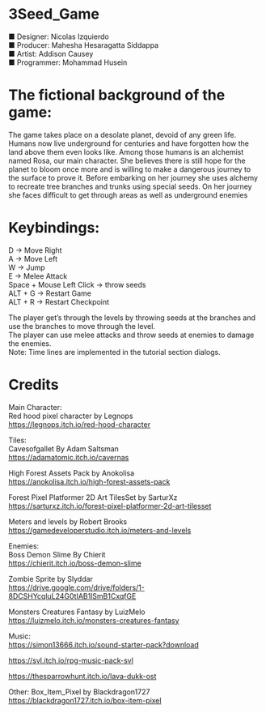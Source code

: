 # 3Seed_Game

■ Designer: Nicolas Izquierdo<br />
■ Producer: Mahesha Hesaragatta Siddappa<br />
■ Artist: Addison Causey<br />
■ Programmer: Mohammad Husein<br />

# The fictional background of the game:
The game takes place on a desolate planet, devoid of any green
life. Humans now live underground for centuries and have forgotten
how the land above them even looks like. Among those humans is
an alchemist named Rosa, our main character. She believes there
is still hope for the planet to bloom once more and is willing to make
a dangerous journey to the surface to prove it.
Before embarking on her journey she uses alchemy to recreate tree
branches and trunks using special seeds. On her journey she faces
difficult to get through areas as well as underground enemies

# Keybindings:
D -> Move Right<br />
A -> Move Left<br />
W -> Jump<br />
E -> Melee Attack<br />
Space + Mouse Left Click -> throw seeds <br />
ALT + G -> Restart Game<br />
ALT + R -> Restart Checkpoint<br />

The player get’s through the levels by throwing seeds at the branches and use the branches to move through the level.<br />
The player can use melee attacks and throw seeds at enemies to damage the enemies.<br />
Note: Time lines are implemented in the tutorial section dialogs.<br />

# Credits
Main Character:<br />
Red hood pixel character by Legnops<br />
https://legnops.itch.io/red-hood-character<br />
	
Tiles:<br />
Cavesofgallet By Adam Saltsman<br />
https://adamatomic.itch.io/cavernas<br />

High Forest Assets Pack by Anokolisa<br />
https://anokolisa.itch.io/high-forest-assets-pack<br />

Forest Pixel Platformer 2D Art TilesSet by SarturXz<br />
https://sarturxz.itch.io/forest-pixel-platformer-2d-art-tilesset<br />

Meters and levels by Robert Brooks<br />
https://gamedeveloperstudio.itch.io/meters-and-levels<br />

Enemies:<br />
Boss Demon Slime By Chierit<br />
https://chierit.itch.io/boss-demon-slime<br />

Zombie Sprite by Slyddar<br />
https://drive.google.com/drive/folders/1-8DCSHYcqluL24G0tIAB1lSmB1CxqfGE<br />

Monsters Creatures Fantasy by LuizMelo<br />
https://luizmelo.itch.io/monsters-creatures-fantasy<br />

Music:<br />
https://simon13666.itch.io/sound-starter-pack?download<br />

https://svl.itch.io/rpg-music-pack-svl<br />

https://thesparrowhunt.itch.io/lava-dukk-ost<br />

Other:
Box_Item_Pixel by Blackdragon1727<br />
https://blackdragon1727.itch.io/box-item-pixel<br />
